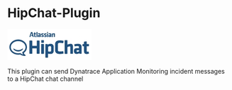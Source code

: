 # HipChat-Plugin
![Alt text](https://raw.githubusercontent.com/Dynatrace-Tomislav/HipChat-Plugin/master/images_community/HipChat.jpg)

This plugin can send Dynatrace Application Monitoring incident messages to a HipChat chat channel
